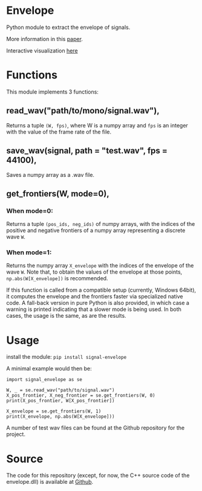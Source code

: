 # Envelope
Python module to extract the envelope of signals.

More information in this [paper](https://arxiv.org/abs/2009.02860).

Interactive visualization [here](https://envelope.netlify.app/)

# Functions

This module implements 3 functions:


## **read_wav("path/to/mono/signal.wav")**, 

Returns a tuple `(W, fps)`, where W is a numpy array and `fps` is an integer with the value of the frame rate of the file.


## **save_wav(signal, path = "test.wav", fps = 44100)**, 

Saves a numpy array as a .wav file.


## **get_frontiers(W, mode=0)**,

### When mode=0:
Returns a tuple `(pos_ids, neg_ids)` of numpy arrays, with the indices of the positive and negative frontiers of a numpy array representing a discrete wave `W`.

### When mode=1:
Returns the numpy array `X_envelope` with the indices of the envelope of the wave `W`. Note that, to obtain the values of the envelope at those points, `np.abs(W[X_envelope])` is recommended.

If this function is called from a compatible setup (currently, Windows 64bit), it computes the envelope and the frontiers faster via specialized native code. A fall-back version in pure Python is also provided, in which case a warning is printed indicating that a slower mode is being used. In both cases, the usage is the same, as are the results.

# Usage
install the module: `pip install signal-envelope`

A minimal example would then be:

    import signal_envelope as se

    W, _ = se.read_wav("path/to/signal.wav")
    X_pos_frontier, X_neg_frontier = se.get_frontiers(W, 0)
    print(X_pos_frontier, W[X_pos_frontier])

    X_envelope = se.get_frontiers(W, 1)
    print(X_envelope, np.abs(W[X_envelope]))

A number of test wav files can be found at the Github repository for the project.

# Source
The code for this repository (except, for now, the C++ source code of the envelope.dll) is available at [Github](https://github.com/tesserato/envelope).
